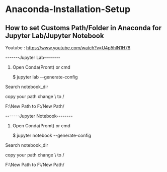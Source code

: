 # Anaconda-Installation-Setup
## How to set Customs Path/Folder in Anaconda for Jupyter Lab/Jupyter Notebook
Youtube : https://www.youtube.com/watch?v=U4p5hlN1H78

-------Jupyter Lab--------
1. Open Conda(Promt) or cmd

	$ jupyter lab --generate-config

Search notebook_dir

copy your path
change \ to /

F:\New Path	to 	F:/New Path/



-------Jupyter Notebook--------
1. Open Conda(Promt) or cmd

	$ jupyter notebook --generate-config

Search notebook_dir

copy your path
change \ to /

F:\New Path	to 	F:/New Path/
